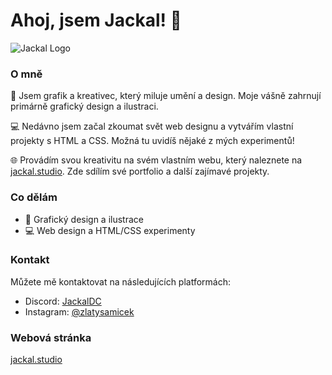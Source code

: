 # Ahoj, jsem Jackal! 👋

![Jackal Logo](https://i.imgur.com/6ROOYy8.png)

### O mně

🎨 Jsem grafik a kreativec, který miluje umění a design. Moje vášně zahrnují primárně grafický design a ilustraci. 

💻 Nedávno jsem začal zkoumat svět web designu a vytvářím vlastní projekty s HTML a CSS. Možná tu uvidíš nějaké z mých experimentů!

🌐 Provádím svou kreativitu na svém vlastním webu, který naleznete na [jackal.studio](https://jackal.studio). Zde sdílím své portfolio a další zajímavé projekty.

### Co dělám

- 🎨 Grafický design a ilustrace
- 💻 Web design a HTML/CSS experimenty

### Kontakt

Můžete mě kontaktovat na následujících platformách:

- Discord: [JackalDC](https://discordapp.com/users/1071743456050958386)
- Instagram: [@zlatysamicek](https://www.instagram.com/zlatysamicek/)

### Webová stránka

[jackal.studio](https://jackal.studio)
